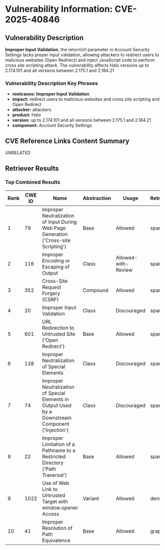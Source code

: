 # Vulnerability Information: CVE-2025-40846

## Vulnerability Description
**Improper Input Validation**, the returnUrl parameter in Account Security Settings lacks proper input validation, allowing attackers to redirect users to malicious websites (Open Redirect) and inject JavaScript code to perform cross site scripting attack. The vulnerability affects Halo versions up to 2.174.101 and all versions between 2.175.1 and 2.184.21

### Vulnerability Description Key Phrases
- **rootcause:** **Improper Input Validation**
- **impact:** redirect users to malicious websites and cross site scripting and Open Redirect
- **attacker:** attackers
- **product:** Halo
- **version:** up to 2.174.101 and all versions between 2.175.1 and 2.184.21
- **component:** Account Security Settings

## CVE Reference Links Content Summary
UNRELATED

## Retriever Results

### Top Combined Results

| Rank | CWE ID | Name | Abstraction | Usage  | Retrievers | Individual Scores |
|------|--------|------|-------------|-------|------------|-------------------|
| 1 | 79 | Improper Neutralization of Input During Web Page Generation ('Cross-site Scripting') | Base | Allowed | sparse | 0.318 |
| 2 | 116 | Improper Encoding or Escaping of Output | Class | Allowed-with-Review | sparse | 0.303 |
| 3 | 352 | Cross-Site Request Forgery (CSRF) | Compound | Allowed | sparse | 0.298 |
| 4 | 20 | Improper Input Validation | Class | Discouraged | sparse | 0.285 |
| 5 | 601 | URL Redirection to Untrusted Site ('Open Redirect') | Base | Allowed | sparse | 0.273 |
| 6 | 138 | Improper Neutralization of Special Elements | Class | Discouraged | sparse | 0.271 |
| 7 | 74 | Improper Neutralization of Special Elements in Output Used by a Downstream Component ('Injection') | Class | Discouraged | sparse | 0.268 |
| 8 | 22 | Improper Limitation of a Pathname to a Restricted Directory ('Path Traversal') | Base | Allowed | sparse | 0.262 |
| 9 | 1022 | Use of Web Link to Untrusted Target with window.opener Access | Variant | Allowed | dense | 0.522 |
| 10 | 41 | Improper Resolution of Path Equivalence | Base | Allowed | graph | 0.003 |

